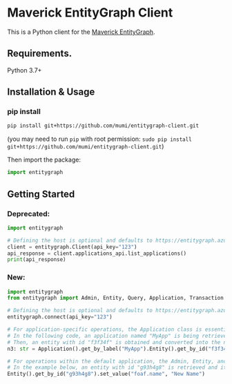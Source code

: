 # Maverick EntityGraph Client
This is a Python client for the [Maverick EntityGraph](https://github.com/bechtleav360/Maverick.EntityGraph).
## Requirements.

Python 3.7+

## Installation & Usage
### pip install
```sh
pip install git+https://github.com/mumi/entitygraph-client.git
```
(you may need to run `pip` with root permission: `sudo pip install git+https://github.com/mumi/entitygraph-client.git`)

Then import the package:
```python
import entitygraph
```

## Getting Started
### Deprecated:
```python
import entitygraph

# Defining the host is optional and defaults to https://entitygraph.azurewebsites.net
client = entitygraph.Client(api_key="123")
api_response = client.applications_api.list_applications()
print(api_response)

```

### New:
```python
import entitygraph
from entitygraph import Admin, Entity, Query, Application, Transaction

# Defining the host is optional and defaults to https://entitygraph.azurewebsites.net
entitygraph.connect(api_key="123")

# For application-specific operations, the Application class is essential. 
# In the following code, an application named "MyApp" is being retrieved. 
# Then, an entity with id "f3f34f" is obtained and converted into the n3 format.
n3: str = Application().get_by_label("MyApp").Entity().get_by_id("f3f34f").n3()

# For operations within the default application, the Admin, Entity, and Query classes can be directly invoked.
# In the example below, an entity with id "g93h4g8" is retrieved and its "foaf.name" value is updated to "New Name".
Entity().get_by_id("g93h4g8").set_value("foaf.name", "New Name")
```